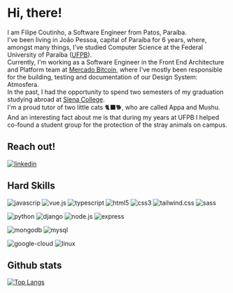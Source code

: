 # Hi, there!

I am Filipe Coutinho, a Software Engineer from Patos, Paraíba.<br> 
I've been living in João Pessoa, capital of Paraíba for 6 years, where, amongst many things, I've studied Computer Science at the Federal University of Paraíba ([UFPB](http://www.ci.ufpb.br/)).<br>
Currently, I'm working as a Software Engineer in the Front End Architecture and Platform team at [Mercado Bitcoin](https://www.mercadobitcoin.com.br/quem-somos), where I've mostly been responsible for the building, testing and documentation of our Design System: Atmosfera.<br>
In the past, I had the opportunity to spend two semesters of my graduation studying abroad at [Siena College](https://www.siena.edu/).<br>
I'm a proud tutor of two little cats 🐈‍⬛🐕, who are called Appa and Mushu.<br>
And an interesting fact about me is that during my years at UFPB I helped co-found a student group for the protection of the stray animals on campus.<br>

## Reach out!
[![linkedin](https://img.shields.io/badge/LinkedIn-0077B5?style=for-the-badge&logo=linkedin&logoColor=white)](https://www.linkedin.com/in/filipepcoutinho/)

## Hard Skills

![javascrip](https://img.shields.io/badge/JavaScript-323330?style=for-the-badge&logo=javascript&logoColor=F7DF1E)
![vue.js](https://img.shields.io/badge/Vue.js-35495E?style=for-the-badge&logo=vue.js&logoColor=4FC08D)
![typescript](https://img.shields.io/badge/TypeScript-007ACC?style=for-the-badge&logo=typescript&logoColor=white)
![html5](https://img.shields.io/badge/HTML5-E34F26?style=for-the-badge&logo=html5&logoColor=white)
![css3](https://img.shields.io/badge/CSS3-1572B6?style=for-the-badge&logo=css3&logoColor=white)
![tailwind.css](https://img.shields.io/badge/Tailwind_CSS-38B2AC?style=for-the-badge&logo=tailwind-css&logoColor=white)
![sass](https://img.shields.io/badge/Sass-CC6699?style=for-the-badge&logo=sass&logoColor=white)

![python](https://img.shields.io/badge/Python-14354C?style=for-the-badge&logo=python&logoColor=white)
![django](https://img.shields.io/badge/Django-092E20?style=for-the-badge&logo=django&logoColor=white)
![node.js](https://img.shields.io/badge/Node.js-43853D?style=for-the-badge&logo=node.js&logoColor=white)
![express](https://img.shields.io/badge/Express.js-404D59?style=for-the-badge)

![mongodb](https://img.shields.io/badge/MongoDB-4EA94B?style=for-the-badge&logo=mongodb&logoColor=white)
![mysql](https://img.shields.io/badge/MySQL-00000F?style=for-the-badge&logo=mysql&logoColor=white)

![google-cloud](https://img.shields.io/badge/Google_Cloud-4285F4?style=for-the-badge&logo=google-cloud&logoColor=white)
![linux](https://img.shields.io/badge/Linux-FCC624?style=for-the-badge&logo=linux&logoColor=black)

## Github stats

[![Top Langs](https://github-readme-stats.vercel.app/api/top-langs/?username=fpcoutinho&layout=compact&theme=gruvbox)](https://github.com/fpcoutinho/github-readme-stats)

